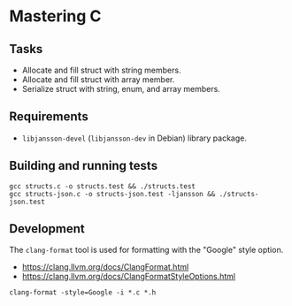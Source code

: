 # Mastering C


## Tasks

* Allocate and fill struct with string members.
* Allocate and fill struct with array member.
* Serialize struct with string, enum, and array members.


## Requirements

* `libjansson-devel` (`libjansson-dev` in Debian) library package.


## Building and running tests

```
gcc structs.c -o structs.test && ./structs.test
gcc structs-json.c -o structs-json.test -ljansson && ./structs-json.test
```


## Development

The `clang-format` tool is used for formatting with the "Google" style option.
* https://clang.llvm.org/docs/ClangFormat.html
* https://clang.llvm.org/docs/ClangFormatStyleOptions.html

```
clang-format -style=Google -i *.c *.h
```
